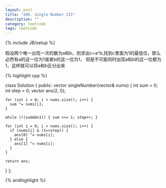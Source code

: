 ```yaml
---
layout: post
title: "260. Single Number III"
description: ""
category: leetcode
tags: leetcode
---
```

{% include JB/setup %}

假设两个唯一出现一次的数为a和b，则求出c=a^b,找到c里面为1的最低位，那么必然有a的这一位为1或者b的这一位为1，
但是不可能同时出现a和b的这一位都为1，这样就可以将a和b区分出来

{% highlight cpp %}

class Solution {
public:
  vector<int> singleNumber(vector<int>& nums) {
    int sum = 0; int step = 0;
    vector <int> ans(2, 0);
    
    for (int i = 0; i < nums.size(); i++) {
      sum ^= nums[i];
    }
    
    while (!(sum&0x1)) { sum >>= 1; step++; }
    
    for (int i = 0; i < nums.size(); i++) {
      if (nums[i] & (1<<step)) {
        ans[0] ^= nums[i];
      } else {
        ans[1] ^= nums[i];
      }
    }
    
    return ans;
  }
};

{% endhighlight %}